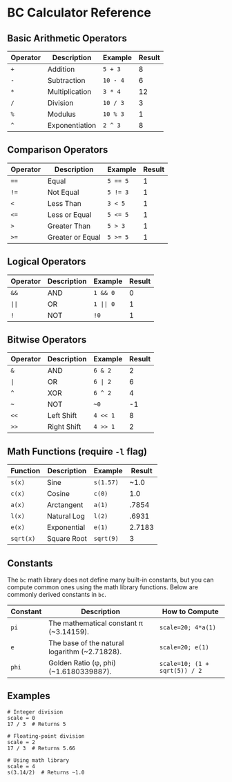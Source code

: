 
# BC Calculator Reference

## Basic Arithmetic Operators

| Operator | Description       | Example     | Result |
|----------|------------------|-------------|--------|
| `+`      | Addition         | `5 + 3`     | 8      |
| `-`      | Subtraction      | `10 - 4`    | 6      |
| `*`      | Multiplication   | `3 * 4`     | 12     |
| `/`      | Division         | `10 / 3`    | 3      |
| `%`      | Modulus          | `10 % 3`    | 1      |
| `^`      | Exponentiation   | `2 ^ 3`     | 8      |

## Comparison Operators

| Operator | Description       | Example     | Result |
|----------|------------------|-------------|--------|
| `==`     | Equal            | `5 == 5`    | 1      |
| `!=`     | Not Equal        | `5 != 3`    | 1      |
| `<`      | Less Than        | `3 < 5`     | 1      |
| `<=`     | Less or Equal    | `5 <= 5`    | 1      |
| `>`      | Greater Than     | `5 > 3`     | 1      |
| `>=`     | Greater or Equal | `5 >= 5`    | 1      |

## Logical Operators

| Operator | Description | Example      | Result |
|----------|-------------|--------------|--------|
| `&&`     | AND         | `1 && 0`     | 0      |
| `\|\|`   | OR          | `1 \|\| 0`   | 1      |
| `!`      | NOT         | `!0`         | 1      |

## Bitwise Operators

| Operator | Description | Example   | Result |
|----------|-------------|-----------|--------|
| `&`      | AND         | `6 & 2`   | 2      |
| `\|`     | OR          | `6 \| 2`  | 6      |
| `^`      | XOR         | `6 ^ 2`   | 4      |
| `~`      | NOT         | `~0`      | -1     |
| `<<`     | Left Shift  | `4 << 1`  | 8      |
| `>>`     | Right Shift | `4 >> 1`  | 2      |

## Math Functions (require `-l` flag)

| Function | Description      | Example       | Result      |
|----------|------------------|---------------|-------------|
| `s(x)`   | Sine             | `s(1.57)`     | ~1.0        |
| `c(x)`   | Cosine           | `c(0)`        | 1.0         |
| `a(x)`   | Arctangent       | `a(1)`        | .7854       |
| `l(x)`   | Natural Log      | `l(2)`        | .6931       |
| `e(x)`   | Exponential      | `e(1)`        | 2.7183      |
| `sqrt(x)`| Square Root      | `sqrt(9)`     | 3           |


## Constants

The `bc` math library does not define many built-in constants, but you can compute common ones using the math library functions. Below are commonly derived constants in `bc`.

| Constant | Description | How to Compute                                         |
|----------|-------------|--------------------------------------------------------|
| `pi` | The mathematical constant π (~3.14159). | `scale=20; 4*a(1)`             |
| `e` | The base of the natural logarithm (~2.71828). | `scale=20; e(1)`          |
| `phi` | Golden Ratio (φ, phi) (~1.6180339887). | `scale=10; (1 + sqrt(5)) / 2`  |


## Examples

```bc
# Integer division
scale = 0
17 / 3  # Returns 5

# Floating-point division
scale = 2
17 / 3  # Returns 5.66

# Using math library
scale = 4
s(3.14/2)  # Returns ~1.0
